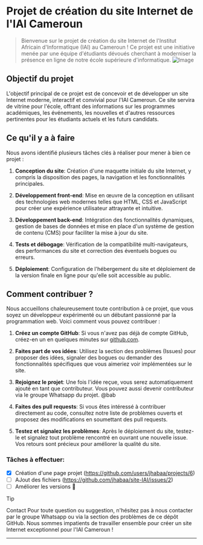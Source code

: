 # Projet de création du site Internet de l'IAI Cameroun

> Bienvenue sur le projet de création du site Internet de l'Institut Africain d'Informatique (IAI) au Cameroun ! Ce projet est une initiative menée par une équipe d'étudiants dévoués cherchant à moderniser la présence en ligne de notre école supérieure d'informatique.
> ![Image](https://github.com/users/jhabaa/projects/6/assets/78347379/900792b9-41bf-45c7-87c6-f19f1acd7cab)

## Objectif du projet

L'objectif principal de ce projet est de concevoir et de développer un site Internet moderne, interactif et convivial pour l'IAI Cameroun. Ce site servira de vitrine pour l'école, offrant des informations sur les programmes académiques, les événements, les nouvelles et d'autres ressources pertinentes pour les étudiants actuels et les futurs candidats.

## Ce qu'il y a à faire

Nous avons identifié plusieurs tâches clés à réaliser pour mener à bien ce projet :

1. **Conception du site**: Création d'une maquette initiale du site Internet, y compris la disposition des pages, la navigation et les fonctionnalités principales.
  
2. **Développement front-end**: Mise en œuvre de la conception en utilisant des technologies web modernes telles que HTML, CSS et JavaScript pour créer une expérience utilisateur attrayante et intuitive.
  
3. **Développement back-end**: Intégration des fonctionnalités dynamiques, gestion de bases de données et mise en place d'un système de gestion de contenu (CMS) pour faciliter la mise à jour du site.
  
4. **Tests et débogage**: Vérification de la compatibilité multi-navigateurs, des performances du site et correction des éventuels bogues ou erreurs.
  
5. **Déploiement**: Configuration de l'hébergement du site et déploiement de la version finale en ligne pour qu'elle soit accessible au public.

## Comment contribuer ?

Nous accueillons chaleureusement toute contribution à ce projet, que vous soyez un développeur expérimenté ou un débutant passionné par la programmation web. Voici comment vous pouvez contribuer :

1. **Créez un compte GitHub**: Si vous n'avez pas déjà de compte GitHub, créez-en un en quelques minutes sur [github.com](https://github.com/).
  
2. **Faites part de vos idées**: Utilisez la section des problèmes (Issues) pour proposer des idées, signaler des bogues ou demander des fonctionnalités spécifiques que vous aimeriez voir implémentées sur le site.

3. **Rejoignez le projet**: Une fois l'idée reçue, vous serez automatiquement ajouté en tant que contributeur. Vous pouvez aussi devenir contributeur via le groupe Whatsapp du projet. @bab
  
4. **Faites des pull requests**: Si vous êtes intéressé à contribuer directement au code, consultez notre liste de problèmes ouverts et proposez des modifications en soumettant des pull requests.

5. **Testez et signalez les problèmes**: Après le déploiement du site, testez-le et signalez tout problème rencontré en ouvrant une nouvelle issue. Vos retours sont précieux pour améliorer la qualité du site.

### Tâches à effectuer:
- [x] Création d'une page projet (https://github.com/users/jhabaa/projects/6)
- [ ] AJout des fichiers (https://github.com/jhabaa/site-IAI/issues/2)
- [ ] Améliorer les versions  :tada:

> [!TIP]
> Contact
> Pour toute question ou suggestion, n'hésitez pas à nous contacter par le groupe Whatsapp ou via la section des problèmes de ce dépôt GitHub.
> Nous sommes impatients de travailler ensemble pour créer un site Internet exceptionnel pour l'IAI Cameroun !

--- 
